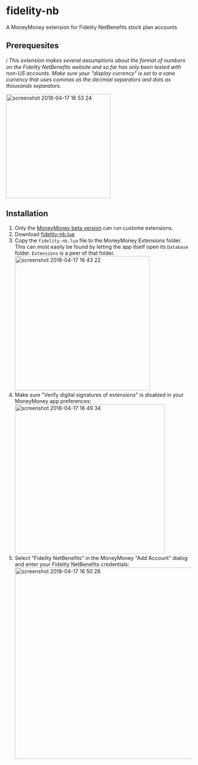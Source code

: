 # fidelity-nb
A MoneyMoney extension for Fidelity NetBenefits stock plan accounts

## Prerequesites
_ℹ️ This extension makes several assumptions about the format of numbers on the Fidelity NetBenefits website and so far has only been tested with non-US accounts. Make sure your "display currency" is set to a sane currency that uses commas as the decimial separators and dots as thousands separators._

<img width="283" alt="screenshot 2018-04-17 16 53 24" src="https://user-images.githubusercontent.com/406937/38877852-de6a4e28-425f-11e8-8f42-2492b11b5f0c.png">


## Installation

1. Only the [MoneyMoney beta version]() can run custome extensions.
2. Download [fidelity-nb.lua](https://github.com/lumaxis/fidelity-nb/archive/master.zip)
3. Copy the `fidelity-nb.lua` file to the MoneyMoney Extensions folder. This can most easily be found by letting the app itself open its `Database` folder. `Extensions` is a peer of that folder.
    <img width="365" alt="screenshot 2018-04-17 16 43 22" src="https://user-images.githubusercontent.com/406937/38877388-e4e99e80-425e-11e8-8dfc-cf484a19a707.png">
4. Make sure "Verify digital signatures of extensions" is disabled in your MoneyMoney app preferences:  
     <img width="406" alt="screenshot 2018-04-17 16 49 34" src="https://user-images.githubusercontent.com/406937/38877598-550b5014-425f-11e8-8ece-f9f93f0ba4ae.png">
5. Select "Fidelity NetBenefits" in the MoneyMoney "Add Account" dialog and enter your Fidelity NetBenefits credentials:  
     <img width="520" alt="screenshot 2018-04-17 16 50 28" src="https://user-images.githubusercontent.com/406937/38877703-8f1e38fc-425f-11e8-8326-60b755619b63.png">


